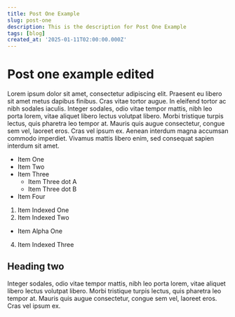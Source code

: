 ```yaml
---
title: Post One Example
slug: post-one
description: This is the description for Post One Example
tags: [blog]
created_at: '2025-01-11T02:00:00.000Z'
---
```


# Post one example edited

Lorem ipsum dolor sit amet, consectetur adipiscing elit. Praesent eu libero sit amet metus dapibus finibus. 
Cras vitae tortor augue. In eleifend tortor ac nibh sodales iaculis. Integer sodales, odio vitae tempor mattis, 
nibh leo porta lorem, vitae aliquet libero lectus volutpat libero. Morbi tristique turpis lectus, quis pharetra 
leo tempor at. Mauris quis augue consectetur, congue sem vel, laoreet eros. Cras vel ipsum ex. Aenean interdum 
magna accumsan commodo imperdiet. Vivamus mattis libero enim, sed consequat sapien interdum sit amet.

- Item One
- Item Two
- Item Three
  - Item Three dot A
  - Item Three dot B
- Item Four

1. Item Indexed One
2. Item Indexed Two
  - Item Alpha One 
4. Item Indexed Three

## Heading two

Integer sodales, odio vitae tempor mattis, nibh leo porta lorem, vitae aliquet libero lectus volutpat libero. Morbi tristique turpis lectus, quis pharetra leo tempor at. Mauris quis augue consectetur, congue sem vel, laoreet eros. Cras vel ipsum ex.
